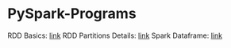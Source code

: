 # PySpark-Programs

RDD Basics: [link](https://github.com/shobhit-singh/Python-PySpark-Programs/blob/master/PySpark/01-Working-with-RDDs.ipynb)
RDD Partitions Details: [link](https://github.com/shobhit-singh/Python-PySpark-Programs/blob/master/PySpark/getFilePartitionsDetails.py)
Spark Dataframe: [link](https://github.com/shobhit-singh/Python-PySpark-Programs/blob/master/PySpark/pySpark_dataframes.ipynb)

